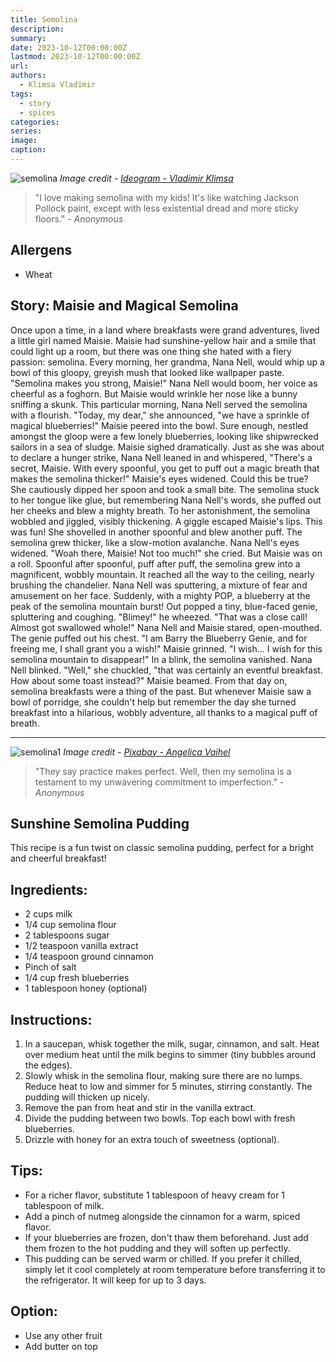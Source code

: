 ```yaml
---
title: Semolina
description: 
summary: 
date: 2023-10-12T00:00:00Z
lastmod: 2023-10-12T00:00:00Z
url: 
authors:
  - Klimsa Vladimir
tags:
  - story
  - spices
categories: 
series: 
image: 
caption:
---
```

![semolina](semolina.webp)
*Image credit - [Ideogram - Vladimir Klimsa](https://ideogram.ai/assets/image/lossless/response/bL3jqQBXQxGMT7BxHR1ccw)*
> "I love making semolina with my kids! It's like watching Jackson Pollock paint, except with less existential dread and more sticky floors." - *Anonymous*

## Allergens
- Wheat
## Story: Maisie and Magical Semolina
Once upon a time, in a land where breakfasts were grand adventures, lived a little girl named Maisie. Maisie had sunshine-yellow hair and a smile that could light up a room, but there was one thing she hated with a fiery passion: semolina.
Every morning, her grandma, Nana Nell, would whip up a bowl of this gloopy, greyish mush that looked like wallpaper paste. "Semolina makes you strong, Maisie!" Nana Nell would boom, her voice as cheerful as a foghorn. But Maisie would wrinkle her nose like a bunny sniffing a skunk.
This particular morning, Nana Nell served the semolina with a flourish. "Today, my dear," she announced, "we have a sprinkle of magical blueberries!" Maisie peered into the bowl. Sure enough, nestled amongst the gloop were a few lonely blueberries, looking like shipwrecked sailors in a sea of sludge.
Maisie sighed dramatically. Just as she was about to declare a hunger strike, Nana Nell leaned in and whispered, "There's a secret, Maisie. With every spoonful, you get to puff out a magic breath that makes the semolina thicker!"
Maisie's eyes widened. Could this be true? She cautiously dipped her spoon and took a small bite. The semolina stuck to her tongue like glue, but remembering Nana Nell's words, she puffed out her cheeks and blew a mighty breath. To her astonishment, the semolina wobbled and jiggled, visibly thickening.
A giggle escaped Maisie's lips. This was fun! She shovelled in another spoonful and blew another puff. The semolina grew thicker, like a slow-motion avalanche. Nana Nell's eyes widened. "Woah there, Maisie! Not too much!" she cried.
But Maisie was on a roll. Spoonful after spoonful, puff after puff, the semolina grew into a magnificent, wobbly mountain. It reached all the way to the ceiling, nearly brushing the chandelier. Nana Nell was sputtering, a mixture of fear and amusement on her face.
Suddenly, with a mighty POP, a blueberry at the peak of the semolina mountain burst! Out popped a tiny, blue-faced genie, spluttering and coughing. "Blimey!" he wheezed. "That was a close call! Almost got swallowed whole!"
Nana Nell and Maisie stared, open-mouthed. The genie puffed out his chest. "I am Barry the Blueberry Genie, and for freeing me, I shall grant you a wish!"
Maisie grinned. "I wish... I wish for this semolina mountain to disappear!"
In a blink, the semolina vanished. Nana Nell blinked. "Well," she chuckled, "that was certainly an eventful breakfast. How about some toast instead?"
Maisie beamed. From that day on, semolina breakfasts were a thing of the past. But whenever Maisie saw a bowl of porridge, she couldn't help but remember the day she turned breakfast into a hilarious, wobbly adventure, all thanks to a magical puff of breath.

---
![semolina1](semolina1.webp)
*Image credit - [Pixabay - Angelica Vaihel](https://pixabay.com/photos/bowls-semolina-milk-dessert-sweet-6405538/)*
> "They say practice makes perfect. Well, then my semolina is a testament to my unwavering commitment to imperfection." - *Anonymous*
## Sunshine Semolina Pudding 
This recipe is a fun twist on classic semolina pudding, perfect for a bright and cheerful breakfast!
## Ingredients:
- 2 cups milk
- 1/4 cup semolina flour
- 2 tablespoons sugar
- 1/2 teaspoon vanilla extract
- 1/4 teaspoon ground cinnamon
- Pinch of salt
- 1/4 cup fresh blueberries
- 1 tablespoon honey (optional)
## Instructions:
1. In a saucepan, whisk together the milk, sugar, cinnamon, and salt. Heat over medium heat until the milk begins to simmer (tiny bubbles around the edges).
2. Slowly whisk in the semolina flour, making sure there are no lumps. Reduce heat to low and simmer for 5 minutes, stirring constantly. The pudding will thicken up nicely.
3. Remove the pan from heat and stir in the vanilla extract.
4. Divide the pudding between two bowls. Top each bowl with fresh blueberries.
5. Drizzle with honey for an extra touch of sweetness (optional).
## Tips:
- For a richer flavor, substitute 1 tablespoon of heavy cream for 1 tablespoon of milk.
- Add a pinch of nutmeg alongside the cinnamon for a warm, spiced flavor.
- If your blueberries are frozen, don't thaw them beforehand. Just add them frozen to the hot pudding and they will soften up perfectly.
- This pudding can be served warm or chilled. If you prefer it chilled, simply let it cool completely at room temperature before transferring it to the refrigerator. It will keep for up to 3 days.
## Option:
- Use any other fruit
- Add butter on top